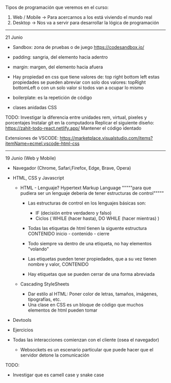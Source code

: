 Tipos de programación que veremos en el curso:

1. Web / Mobile -> Para acercarnos a los está viviendo el mundo real
2. Desktop -> Nos va a servir para desarrollar la lógica de programación

---

21 Junio

-   Sandbox: zona de pruebas o de juego https://codesandbox.io/
-   padding: sangria, del elemento hacia adentro
-   margin: margen, del elemento hacia afuera

-   Hay propiedad en css que tiene valores de: top right bottom left
    estas propiedades se pueden abreviar con solo dos valores: topRight bottomLeft
    o con un solo valor si todos van a ocupar lo mismo

-   boilerplate: es la repetición de código

-   clases anidadas CSS

TODO:
Investigar la diferencia entre unidades rem, virtual, pixeles y porcentajes
Instalar git en la computadora
Replicar el siguiente diseño: https://zahit-todo-react.netlify.app/
Mantener el código identado

Extensiones de VSCODE:
https://marketplace.visualstudio.com/items?itemName=ecmel.vscode-html-css

---

19 Junio (Web y Mobile)

-   Navegador (Chrome, Safari,Firefox, Edge, Brave, Opera)
-   HTML, CSS y Javascript

    -   HTML - Lenguaje?
        Hypertext Markup Language
        """""para que pudiera ser un lenguaje debería de tener estructuras de control"""""

        -   Las estructuras de control en los lenguajes básicas son:

            -   IF (decisión entre verdadero y falso)
            -   Ciclos ( WHILE (hacer hasta), DO WHILE (hacer mientras) )

        -   Todas las etiquetas de html tienen la siguente estructura
            <nombreEtiqueta>CONTENIDO</nombreEtiqueta>
            inicio - contenido - cierre
        -   Todo siempre va dentro de una etiqueta, no hay elementos "volando"
        -   Las etiquetas pueden tener propiedades, que a su vez tienen nombre y valor,
            <nombreEtiqueta prop1="value1" prop2="value1" prop3="value3">CONTENIDO</nombreEtiqueta>
        -   Hay etiquetas que se pueden cerrar de una forma abreviada
            <nombreEtiqueta />

    -   Cascading StyleSheets
        -   Dar estilo al HTML: Poner color de letras, tamaños, imágenes, tipografías, etc.
        -   Una clase en CSS es un bloque de código que muchos elementos de html pueden tomar

-   Devtools
-   Ejercicios

-   Todas las interacciones comienzan con el cliente (osea el navegador)
    -   Websockets es un escenario particular que puede hacer que el servidor detone la comunicación

TODO:

-   Investigar que es camell case y snake case

